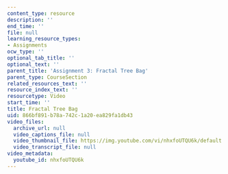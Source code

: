 ```yaml
---
content_type: resource
description: ''
end_time: ''
file: null
learning_resource_types:
- Assignments
ocw_type: ''
optional_tab_title: ''
optional_text: ''
parent_title: 'Assignment 3: Fractal Tree Bag'
parent_type: CourseSection
related_resources_text: ''
resource_index_text: ''
resourcetype: Video
start_time: ''
title: Fractal Tree Bag
uid: 866bf891-b78a-742c-1a20-ea829fa1db43
video_files:
  archive_url: null
  video_captions_file: null
  video_thumbnail_file: https://img.youtube.com/vi/nhxfoUTQU6k/default.jpg
  video_transcript_file: null
video_metadata:
  youtube_id: nhxfoUTQU6k
---
```

